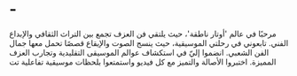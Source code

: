 # -
مرحبًا في عالم 'أوتار ناطقة'، حيث يلتقي فن العزف  تجمع بين التراث الثقافي والإبداع الفني. تابعوني في رحلتي الموسيقية، حيث ينسج الصوت والإيقاع قصصًا تحمل معها جمال الفن الشعبي. انضموا إليّ في استكشاف عوالم الموسيقى التقليدية وتجارب العزف المميزة. اختبروا الأصالة والتميز مع كل فيديو واستمتعوا بلحظات موسيقية تفاعلية تت
